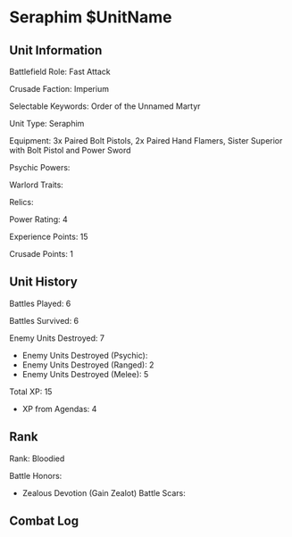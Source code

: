 Seraphim $UnitName
====

Unit Information
----

Battlefield Role: Fast Attack

Crusade Faction: Imperium

Selectable Keywords: Order of the Unnamed Martyr

Unit Type: Seraphim

Equipment: 3x Paired Bolt Pistols, 2x Paired Hand Flamers, Sister Superior with Bolt Pistol and Power Sword

Psychic Powers:

Warlord Traits:

Relics:

Power Rating: 4

Experience Points: 15

Crusade Points: 1


Unit History
---
Battles Played: 6

Battles Survived: 6

Enemy Units Destroyed: 7
* Enemy Units Destroyed (Psychic):
* Enemy Units Destroyed (Ranged): 2
* Enemy Units Destroyed (Melee): 5

Total XP: 15
* XP from Agendas: 4

Rank
----
Rank: Bloodied

Battle Honors: 
- Zealous Devotion (Gain Zealot)
Battle Scars:


Combat Log
---
